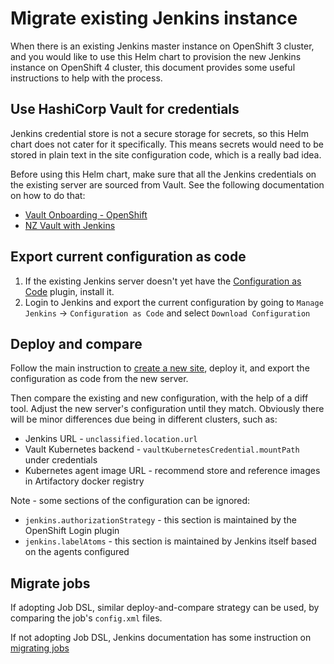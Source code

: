 # Migrate existing Jenkins instance

When there is an existing Jenkins master instance on OpenShift 3 cluster, and you would like to use this Helm chart to
provision the new Jenkins instance on OpenShift 4 cluster, this document provides some useful instructions to help with
the process.

## Use HashiCorp Vault for credentials

Jenkins credential store is not a secure storage for secrets, so this Helm chart does not cater for it specifically.
This means secrets would need to be stored in plain text in the site configuration code, which is a really bad idea.

Before using this Helm chart, make sure that all the Jenkins credentials on the existing server are sourced from Vault.
See the following documentation on how to do that:

- [Vault Onboarding - OpenShift](https://confluence.nz.service.anz/x/EBLqE)
- [NZ Vault with Jenkins](https://confluence.nz.service.anz/x/WDOVFg)

## Export current configuration as code

1. If the existing Jenkins server doesn't yet have the
   [Configuration as Code](https://plugins.jenkins.io/configuration-as-code/) plugin, install it.
2. Login to Jenkins and export the current configuration by going to `Manage Jenkins` -> `Configuration as Code` and
   select `Download Configuration`

## Deploy and compare

Follow the main instruction to [create a new site](./README.md#creating-a-new-site), deploy it, and export the
configuration as code from the new server.

Then compare the existing and new configuration, with the help of a diff tool. Adjust the new server's configuration
until they match. Obviously there will be minor differences due being in different clusters, such as:

- Jenkins URL - `unclassified.location.url`
- Vault Kubernetes backend - `vaultKubernetesCredential.mountPath` under credentials
- Kubernetes agent image URL - recommend store and reference images in Artifactory docker registry

Note - some sections of the configuration can be ignored:

- `jenkins.authorizationStrategy` - this section is maintained by the OpenShift Login plugin
- `jenkins.labelAtoms` - this section is maintained by Jenkins itself based on the agents configured

## Migrate jobs

If adopting Job DSL, similar deploy-and-compare strategy can be used, by comparing the job's `config.xml` files.

If not adopting Job DSL, Jenkins documentation has some instruction on
[migrating jobs](https://wiki.jenkins-ci.org/display/JENKINS/Administering+Jenkins#AdministeringJenkins-Moving/copying/renamingjobs)
